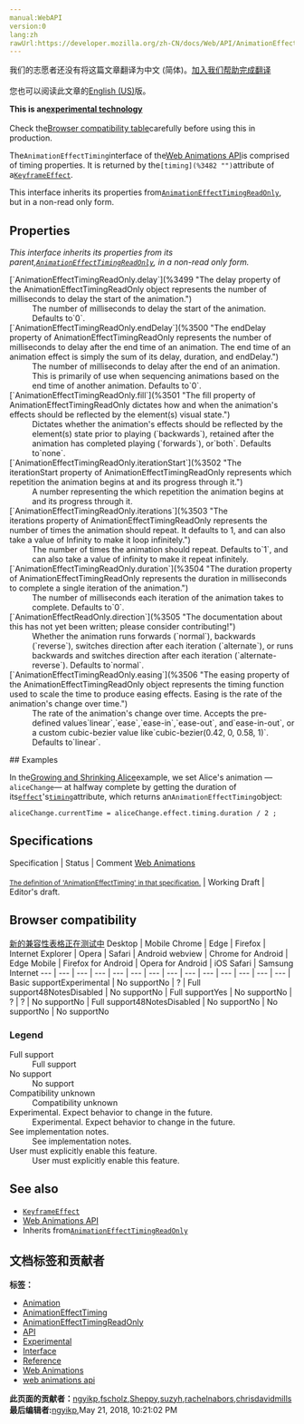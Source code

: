 ```yaml
---
manual:WebAPI
version:0
lang:zh
rawUrl:https://developer.mozilla.org/zh-CN/docs/Web/API/AnimationEffectTiming
---
```




<bdi>我们的志愿者还没有将这篇文章翻译为<bdi>中文 (简体)</bdi>。[加入我们帮助完成翻译](%3496 "")<br></br>您也可以阅读此文章的[English (US)](%3497 "")版。</bdi>






**This is an[experimental technology](%3404 "")**<br></br>Check the[Browser compatibility table](%3498 "")carefully before using this in production.




The`AnimationEffectTiming`interface of the[Web Animations API](%3476 "")is comprised of timing properties. It is returned by the`[timing](%3482 "")`attribute of a[`KeyframeEffect`](%3477 "The KeyframeEffect interface of the Web Animations API lets us create sets of animatable properties and values, called keyframes. These can then be played using the Animation() constructor.").



This interface inherits its properties from[`AnimationEffectTimingReadOnly`](%3483 "The AnimationEffectTimingReadOnly interface of the Web Animations API is comprised of timing properties."), but in a non-read only form.



## Properties<a name="Properties"></a>


<em>This interface inherits its properties from its parent,[`AnimationEffectTimingReadOnly`](%3483 "The AnimationEffectTimingReadOnly interface of the Web Animations API is comprised of timing properties."), in a non-read only form.</em>

<dl><dt>[`AnimationEffectTimingReadOnly.delay`](%3499 "The delay property of the AnimationEffectTimingReadOnly object represents the number of milliseconds to delay the start of the animation.")</dt><dd>The number of milliseconds to delay the start of the animation. Defaults to`0`.</dd><dt>[`AnimationEffectTimingReadOnly.endDelay`](%3500 "The endDelay property of AnimationEffectTimingReadOnly represents the number of milliseconds to delay after the end time of an animation. The end time of an animation effect is simply the sum of its delay, duration, and endDelay.")</dt><dd>The number of milliseconds to delay after the end of an animation. This is primarily of use when sequencing animations based on the end time of another animation. Defaults to`0`.</dd><dt>[`AnimationEffectTimingReadOnly.fill`](%3501 "The fill property of AnimationEffectTimingReadOnly dictates how and when the animation's effects should be reflected by the element(s) visual state.")</dt><dd>Dictates whether the animation&#39;s effects should be reflected by the element(s) state prior to playing (`backwards`), retained after the animation has completed playing (`forwards`), or`both`. Defaults to`none`.</dd><dt>[`AnimationEffectTimingReadOnly.iterationStart`](%3502 "The iterationStart property of AnimationEffectTimingReadOnly represents which repetition the animation begins at and its progress through it.")</dt><dd>A number representing the which repetition the animation begins at and its progress through it.</dd><dt>[`AnimationEffectTimingReadOnly.iterations`](%3503 "The iterations property of AnimationEffectTimingReadOnly represents the number of times the animation should repeat. It defaults to 1, and can also take a value of Infinity to make it loop infinitely.")</dt><dd>The number of times the animation should repeat. Defaults to`1`, and can also take a value of infinity to make it repeat infinitely.</dd><dt>[`AnimationEffectTimingReadOnly.duration`](%3504 "The duration property of AnimationEffectTimingReadOnly represents the duration in milliseconds to complete a single iteration of the animation.")</dt><dd>The number of milliseconds each iteration of the animation takes to complete. Defaults to`0`.</dd><dt>[`AnimationEffectReadOnly.direction`](%3505 "The documentation about this has not yet been written; please consider contributing!")</dt><dd>Whether the animation runs forwards (`normal`), backwards (`reverse`), switches direction after each iteration (`alternate`), or runs backwards and switches direction after each iteration (`alternate-reverse`). Defaults to`normal`.</dd><dt>[`AnimationEffectTimingReadOnly.easing`](%3506 "The easing property of the AnimationEffectTimingReadOnly object represents the timing function used to scale the time to produce easing effects. Easing is the rate of the animation's change over time.")</dt><dd>The rate of the animation&#39;s change over time. Accepts the pre-defined values`linear`,`ease`,`ease-in`,`ease-out`, and`ease-in-out`, or a custom cubic-bezier value like`cubic-bezier(0.42, 0, 0.58, 1)`. Defaults to`linear`.</dd></dl>
## Examples<a name="Examples"></a>


In the[Growing and Shrinking Alice](%3507 "")example, we set Alice&#39;s animation —`aliceChange`— at halfway complete by getting the duration of its[`effect`](%3488 "The Animation.effect property of the Web Animations API gets and sets the target effect of an animation. The target effect may be either an effect object of a type based on AnimationEffectReadOnly, such as KeyframeEffect, or null.")&#39;s[`timing`](%3482 "The AnimationEffectReadOnly.timing read-only attribute of the AnimationEffectReadOnly interface returns an AnimationEffectTimingReadOnly object containing the timing properties for the Animation Effect.")attribute, which returns an`AnimationEffectTiming`object:


```
aliceChange.currentTime = aliceChange.effect.timing.duration / 2 ;
```

## Specifications<a name="Specifications"></a>
Specification | Status | Comment 
[Web Animations<br></br><small>The definition of &#39;AnimationEffectTiming&#39; in that specification.</small>](%3508 "") | Working Draft | Editor&#39;s draft. 


## Browser compatibility<a name="Browser_compatibility"></a>
[新的兼容性表格正在测试中<i></i>](%3360 "")
<abbr>Desktop<i></i></abbr> | <abbr>Mobile<i></i></abbr> 
<abbr>Chrome<i></i></abbr> | <abbr>Edge<i></i></abbr> | <abbr>Firefox<i></i></abbr> | <abbr>Internet Explorer<i></i></abbr> | <abbr>Opera<i></i></abbr> | <abbr>Safari<i></i></abbr> | <abbr>Android webview<i></i></abbr> | <abbr>Chrome for Android<i></i></abbr> | <abbr>Edge Mobile<i></i></abbr> | <abbr>Firefox for Android<i></i></abbr> | <abbr>Opera for Android<i></i></abbr> | <abbr>iOS Safari<i></i></abbr> | <abbr>Samsung Internet<i></i></abbr> 
 ---  |  ---  |  ---  |  ---  |  ---  |  ---  |  ---  |  ---  |  ---  |  ---  |  ---  |  ---  |  ---  |  ---  | 
Basic support<abbr>Experimental<i></i></abbr> | <abbr>No support</abbr>No | <abbr>?</abbr> | <abbr>Full support</abbr>48<abbr>Notes<i></i></abbr><abbr>Disabled<i></i></abbr> | <abbr>No support</abbr>No | <abbr>Full support</abbr>Yes | <abbr>No support</abbr>No | <abbr>?</abbr> | <abbr>?</abbr> | <abbr>No support</abbr>No | <abbr>Full support</abbr>48<abbr>Notes<i></i></abbr><abbr>Disabled<i></i></abbr> | <abbr>No support</abbr>No | <abbr>No support</abbr>No | <abbr>No support</abbr>No 


### Legend<a name="Legend"></a>
<dl><dt><abbr>Full support</abbr></dt><dd>Full support</dd><dt><abbr>No support</abbr></dt><dd>No support</dd><dt><abbr>Compatibility unknown</abbr></dt><dd>Compatibility unknown</dd><dt><abbr>Experimental. Expect behavior to change in the future.<i></i></abbr></dt><dd>Experimental. Expect behavior to change in the future.</dd><dt><abbr>See implementation notes.<i></i></abbr></dt><dd>See implementation notes.</dd><dt><abbr>User must explicitly enable this feature.<i></i></abbr></dt><dd>User must explicitly enable this feature.</dd></dl>

## See also<a name="See_also"></a>

* [`KeyframeEffect`](%3477 "The KeyframeEffect interface of the Web Animations API lets us create sets of animatable properties and values, called keyframes. These can then be played using the Animation() constructor.")
* [Web Animations API](%3476 "")
* Inherits from[`AnimationEffectTimingReadOnly`](%3483 "The AnimationEffectTimingReadOnly interface of the Web Animations API is comprised of timing properties.")



## 文档标签和贡献者
**标签：**
* [Animation](%3470 "")
* [AnimationEffectTiming](%3509 "")
* [AnimationEffectTimingReadOnly](%3510 "")
* [API](%50 "")
* [Experimental](%3379 "")
* [Interface](%3380 "")
* [Reference](%3381 "")
* [Web Animations](%3490 "")
* [web animations api](%3491 "")

**此页面的贡献者：**[ngyikp](%3492 ""),[fscholz](%60 ""),[Sheppy](%405 ""),[suzyh](%3493 ""),[rachelnabors](%3494 ""),[chrisdavidmills](%3495 "")
**最后编辑者:**[ngyikp](%3492 ""),<time>May 21, 2018, 10:21:02 PM</time>


